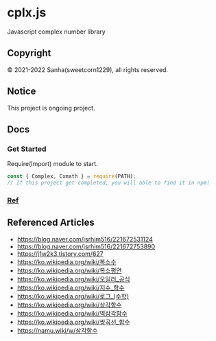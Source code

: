 # cplx.js
Javascript complex number library

## Copyright
© 2021-2022 Sanha(sweetcorn1229), all rights reserved.

## Notice
This project is ongoing project.

## Docs

### Get Started
Require(Import) module to start.
```javascript
const { Complex, Cxmath } = require(PATH);
// If this project get completed, you will able to find it in npm!
```

### [Ref](https://github.com/sweetcorn1229/cplx.js/blob/main/reference.md)

## Referenced Articles

- https://blog.naver.com/jsrhim516/221672531124
- https://blog.naver.com/jsrhim516/221672753890
- https://j1w2k3.tistory.com/627
- https://ko.wikipedia.org/wiki/복소수
- https://ko.wikipedia.org/wiki/복소평면
- https://ko.wikipedia.org/wiki/오일러_공식
- https://ko.wikipedia.org/wiki/지수_함수
- https://ko.wikipedia.org/wiki/로그_(수학)
- https://ko.wikipedia.org/wiki/삼각함수
- https://ko.wikipedia.org/wiki/역삼각함수
- https://ko.wikipedia.org/wiki/쌍곡선_함수
- https://namu.wiki/w/삼각함수
